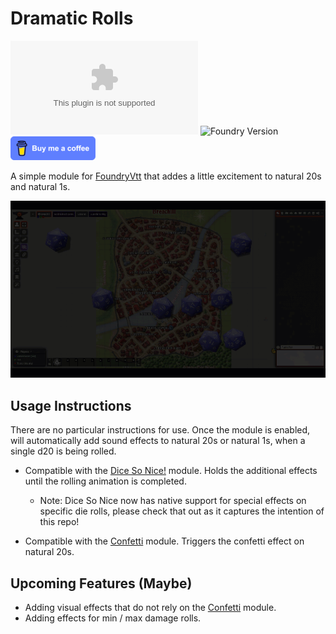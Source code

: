 # Dramatic Rolls
![GitHub release (latest by date)](https://img.shields.io/github/downloads/gsimon2/dramatic-rolls/latest/module.zip)
![Foundry Version](https://img.shields.io/badge/dynamic/json?color=orange&label=Foundry%20Version&query=compatibleCoreVersion&url=https%3A%2F%2Fraw.githubusercontent.com%2Fgsimon2%2Fdramatic-rolls%2Fmain%2Fmodule.json)
<a href="https://www.buymeacoffee.com/gsimon2" target="_blank"><img src="./buy-coffee.png" alt="Buy Me A Coffee"></a>

A simple module for [FoundryVtt](https://foundryvtt.com/) that addes a little excitement to natural 20s and natural 1s.

![](natty20.gif)

## Usage Instructions
There are no particular instructions for use. Once the module is enabled, will automatically add sound effects to natural 20s or natural 1s, when a single d20 is being rolled. 

- Compatible with the [Dice So Nice!](https://foundryvtt.com/packages/dice-so-nice/) module. Holds the additional effects until the rolling animation is completed.
  - Note: Dice So Nice now has native support for special effects on specific die rolls, please check that out as it captures the intention of this repo!

- Compatible with the [Confetti](https://foundryvtt.com/packages/confetti/) module. Triggers the confetti effect on natural 20s.


## Upcoming Features (Maybe)
- Adding visual effects that do not rely on the [Confetti](https://foundryvtt.com/packages/confetti/) module.
- Adding effects for min / max damage rolls.

